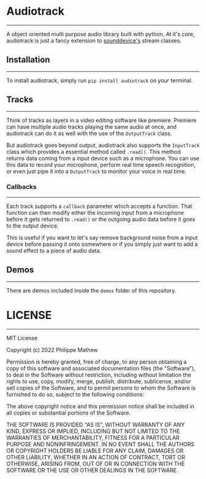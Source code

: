 # Audiotrack

---

A object oriented multi purpose audio library built with python. At it's core, audiotrack is just a fancy extension to [sounddevice's](https://python-sounddevice.readthedocs.io/en/0.4.5/) stream classes.

## Installation

---

To install audiotrack, simply run `pip install audiotrack` on your terminal.

## Tracks

---

Think of tracks as layers in a video editing software like premiere. Premiere can have multiple audio tracks playing the same audio at once, and audiotrack can do it as well with the use of the `OutputTrack` class.

But audiotrack goes beyond output, audiotrack also supports the `InputTrack` class which provides a essential method called `.read()`. This method returns data coming from a input device such as a microphone. You can use this data to record your microphone, perform real time speech recognition, or even just pipe it into a `OutputTrack` to monitor your voice in real time.

### Callbacks

---

Each track supports a `callback` parameter which accepts a function. That function can then modify either the incoming input from a microphone before it gets returned to `.read()` or the outgoing audio data before it goes to the output device.

This is useful if you want to let's say remove background noise from a input device before passing it onto somewhere or if you simply just want to add a sound effect to a piece of audio data.

## Demos

---

There are demos included inside the `demos` folder of this repository.

# LICENSE

---

MIT License

Copyright (c) 2022 Philippe Mathew

Permission is hereby granted, free of charge, to any person obtaining a copy
of this software and associated documentation files (the "Software"), to deal
in the Software without restriction, including without limitation the rights
to use, copy, modify, merge, publish, distribute, sublicense, and/or sell
copies of the Software, and to permit persons to whom the Software is
furnished to do so, subject to the following conditions:

The above copyright notice and this permission notice shall be included in all
copies or substantial portions of the Software.

THE SOFTWARE IS PROVIDED "AS IS", WITHOUT WARRANTY OF ANY KIND, EXPRESS OR
IMPLIED, INCLUDING BUT NOT LIMITED TO THE WARRANTIES OF MERCHANTABILITY,
FITNESS FOR A PARTICULAR PURPOSE AND NONINFRINGEMENT. IN NO EVENT SHALL THE
AUTHORS OR COPYRIGHT HOLDERS BE LIABLE FOR ANY CLAIM, DAMAGES OR OTHER
LIABILITY, WHETHER IN AN ACTION OF CONTRACT, TORT OR OTHERWISE, ARISING FROM,
OUT OF OR IN CONNECTION WITH THE SOFTWARE OR THE USE OR OTHER DEALINGS IN THE
SOFTWARE.
